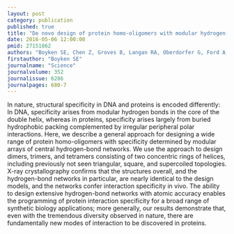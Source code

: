 ```yaml
---
layout: post
category: publication
published: true
title: "De novo design of protein homo-oligomers with modular hydrogen-bond network-mediated specificity."
date: 2016-05-06 12:00:00
pmid: 27151862
authors: "Boyken SE, Chen Z, Groves B, Langan RA, Oberdorfer G, Ford A, Gilmore JM, Xu C, DiMaio F, Pereira JH, Sankaran B, Seelig G, Zwart PH, Baker D"
firstauthor: "Boyken SE"
journalname: "Science"
journalvolume: 352
journalissue: 6286
journalpages: 680-7
---
```


In nature, structural specificity in DNA and proteins is encoded differently: In DNA, specificity arises from modular hydrogen bonds in the core of the double helix, whereas in proteins, specificity arises largely from buried hydrophobic packing complemented by irregular peripheral polar interactions. Here, we describe a general approach for designing a wide range of protein homo-oligomers with specificity determined by modular arrays of central hydrogen-bond networks. We use the approach to design dimers, trimers, and tetramers consisting of two concentric rings of helices, including previously not seen triangular, square, and supercoiled topologies. X-ray crystallography confirms that the structures overall, and the hydrogen-bond networks in particular, are nearly identical to the design models, and the networks confer interaction specificity in vivo. The ability to design extensive hydrogen-bond networks with atomic accuracy enables the programming of protein interaction specificity for a broad range of synthetic biology applications; more generally, our results demonstrate that, even with the tremendous diversity observed in nature, there are fundamentally new modes of interaction to be discovered in proteins.

